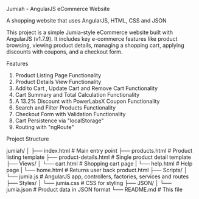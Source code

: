 Jumiah - AngularJS eCommerce Website

A shopping website that uses AngularJS, HTML, CSS and JSON

This project is a simple Jumia-style eCommerce website built with AngularJS (v1.7.9). It includes key e-commerce features like product browsing, viewing product details, managing a shopping cart, applying discounts with coupons, and a checkout form.

Features

 1.   Product Listing Page Functionality
 2.   Product Details View Functionality
 3.   Add to Cart , Update Cart and Remove Cart Functionality
 4.   Cart Summary and Total Calculation Functionality
 5.  A 13.2% Discount with PowerLabsX Coupon Functionality
 6.   Search and Filter Products Functionality
 7.   Checkout Form with Validation Functionality
 8.   Cart Persistence via "localStorage"
 9.   Routing with "ngRoute"

Project Structure

jumiah/ 
│ ├── index.html # Main entry point 
├── products.html # Product listing template 
├── product-details.html # Single product detail template 
├── Views/ 
│ └── cart.html # Shopping cart page 
| └── help.html # Help page 
| └── home.html # Returns user back product.html 
├── Scripts/ 
│ └── jumia.js # AngularJS app, controllers, factories, services and routes 
├── Styles/ 
│ └── jumia.css # CSS for styling 
├── JSON/ 
│ └── jumia.json # Product data in JSON format 
└── README.md # This file